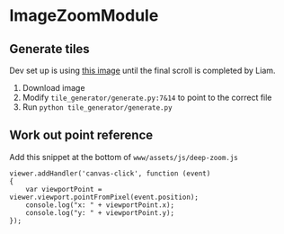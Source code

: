 # ImageZoomModule


## Generate tiles
Dev set up is using [this image](http://www-images.theonering.org/torwp/wp-content/uploads/2013/11/HDOS_TAPESTRY_Domestic.jpg) until the final scroll is completed by Liam.

1. Download image
2. Modify `tile_generator/generate.py:7&14` to point to the correct file
3. Run `python tile_generator/generate.py`


## Work out point reference
Add this snippet at the bottom of `www/assets/js/deep-zoom.js`

```
viewer.addHandler('canvas-click', function (event)
{
    var viewportPoint = viewer.viewport.pointFromPixel(event.position);
    console.log("x: " + viewportPoint.x);
    console.log("y: " + viewportPoint.y);
});
```
